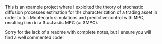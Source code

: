 This is an example project where I exploited the theory of stochastic diffusion processes estimation for the characterization of a trading asset in order to tun Montecarlo simulations and predictive control with MPC, resulting then in a Stochastic MPC (or SMPC).

Sorry for the lack of a readme with complete notes, but I ensure you will find a well commented code!
